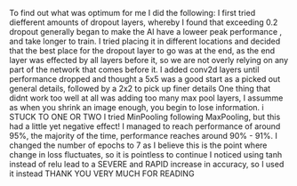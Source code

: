 To find out what was optimum for me I did the following:
    I first tried diefferent amounts of dropout layers, whereby I found that exceeding 0.2 dropout generally began to make the AI have a loweer peak performance , and take longer to train.
    I tried placing it in different locations and decided that the best place for the dropout layer to go was at the end, as the end layer was effected by all layers before it, so we are not overly relying on any part of the network that comes before it.
    I added conv2d layers until performance dropped and thought a 5x5 was a good start as a picked out general details, followed by a 2x2 to pick up finer details
    One thing that didnt work too well at all was adding too many max pool layers, I assumme as when you shrink an image enough, you begin to lose information. i STUCK TO ONE OR TWO
    I tried MinPooling following MaxPooling, but this had a little yet negative effect!
    I managed to reach performance of around 95%, the majority of the time, performance reaches around 90% - 91%.
    I changed the number of epochs to 7 as I believe this is the point where change in loss fluctuates, so it is pointless to continue
    I noticed using tanh instead of relu lead to a SEVERE and RAPID increase in accuracy, so I used it instead
    THANK YOU VERY MUCH FOR READING

